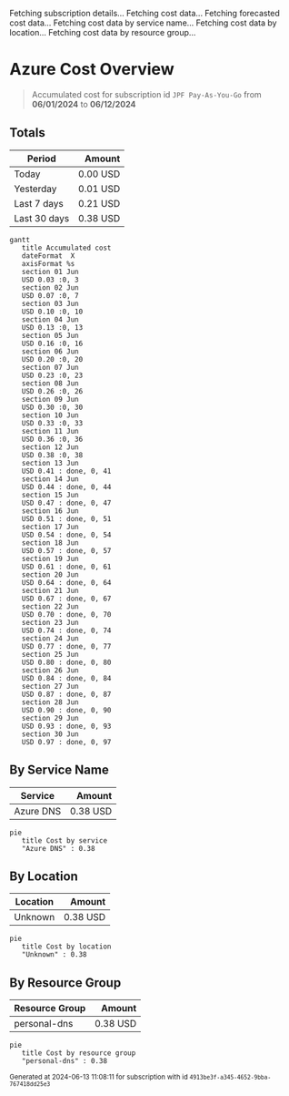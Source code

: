 Fetching subscription details...
Fetching cost data...
Fetching forecasted cost data...
Fetching cost data by service name...
Fetching cost data by location...
Fetching cost data by resource group...
# Azure Cost Overview

> Accumulated cost for subscription id `JPF Pay-As-You-Go` from **06/01/2024** to **06/12/2024**

## Totals

|Period|Amount|
|---|---:|
|Today|0.00 USD|
|Yesterday|0.01 USD|
|Last 7 days|0.21 USD|
|Last 30 days|0.38 USD|

```mermaid
gantt
   title Accumulated cost
   dateFormat  X
   axisFormat %s
   section 01 Jun
   USD 0.03 :0, 3
   section 02 Jun
   USD 0.07 :0, 7
   section 03 Jun
   USD 0.10 :0, 10
   section 04 Jun
   USD 0.13 :0, 13
   section 05 Jun
   USD 0.16 :0, 16
   section 06 Jun
   USD 0.20 :0, 20
   section 07 Jun
   USD 0.23 :0, 23
   section 08 Jun
   USD 0.26 :0, 26
   section 09 Jun
   USD 0.30 :0, 30
   section 10 Jun
   USD 0.33 :0, 33
   section 11 Jun
   USD 0.36 :0, 36
   section 12 Jun
   USD 0.38 :0, 38
   section 13 Jun
   USD 0.41 : done, 0, 41
   section 14 Jun
   USD 0.44 : done, 0, 44
   section 15 Jun
   USD 0.47 : done, 0, 47
   section 16 Jun
   USD 0.51 : done, 0, 51
   section 17 Jun
   USD 0.54 : done, 0, 54
   section 18 Jun
   USD 0.57 : done, 0, 57
   section 19 Jun
   USD 0.61 : done, 0, 61
   section 20 Jun
   USD 0.64 : done, 0, 64
   section 21 Jun
   USD 0.67 : done, 0, 67
   section 22 Jun
   USD 0.70 : done, 0, 70
   section 23 Jun
   USD 0.74 : done, 0, 74
   section 24 Jun
   USD 0.77 : done, 0, 77
   section 25 Jun
   USD 0.80 : done, 0, 80
   section 26 Jun
   USD 0.84 : done, 0, 84
   section 27 Jun
   USD 0.87 : done, 0, 87
   section 28 Jun
   USD 0.90 : done, 0, 90
   section 29 Jun
   USD 0.93 : done, 0, 93
   section 30 Jun
   USD 0.97 : done, 0, 97
```

## By Service Name

|Service|Amount|
|---|---:|
|Azure DNS|0.38 USD|

```mermaid
pie
   title Cost by service
   "Azure DNS" : 0.38
```

## By Location

|Location|Amount|
|---|---:|
|Unknown|0.38 USD|

```mermaid
pie
   title Cost by location
   "Unknown" : 0.38
```

## By Resource Group

|Resource Group|Amount|
|---|---:|
|personal-dns|0.38 USD|

```mermaid
pie
   title Cost by resource group
   "personal-dns" : 0.38
```

<sup>Generated at 2024-06-13 11:08:11 for subscription with id `4913be3f-a345-4652-9bba-767418dd25e3`</sup>
